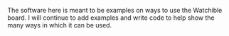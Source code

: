 The software here is meant to be examples on ways to use the Watchible board. I will continue to add examples
and write code to help show the many ways in which it can be used. 